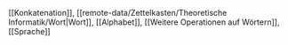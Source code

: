 [[Konkatenation]], [[remote-data/Zettelkasten/Theoretische Informatik/Wort|Wort]], [[Alphabet]], [[Weitere Operationen auf Wörtern]], [[Sprache]]